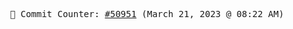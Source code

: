<p align="center">
    <samp>
        📮 Commit Counter: <a href="https://github.com/Javascript-void0/Javascript-void0/commits/main">#50951</a> (March 21, 2023 @ 08:22 AM)
    </samp>
</p>